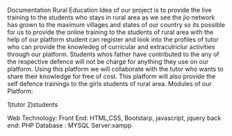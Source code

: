 Documentation 
Rural Education 
Idea of our project is to provide the live training to the students who stays in rural area as we see the jio network has grown to the maximum villages and states of our country so its possible for us to provide the online training to the students of rural area with the help of our platform student can register and look  into the profiles of tutor who can provide the  knowledeg of curricular and extraculriclur activities  through our platform. Students whos father have contributed to the any of the respective defence will not be charge for anything they use on our platform. Using this platform we will collaborate  with the tutor who wants  to share their knowledge for free of cost. This platform will also provide the self defence  trainings to the girls students of rural area.
Modules of our Platform:

1)tutor
2)students


 Web Technology: 
 Front End: HTML,CSS, Bootstarp, javascript, jquery
 back end: PHP
 Database : MYSQL
 Server:xampp
